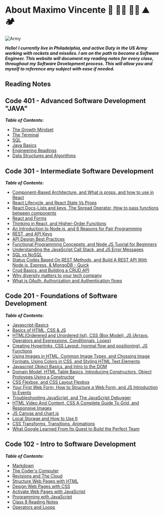 # About Maximo Vincente 🚀 👨‍💻 🚣‍♂️ ⛰️ 🏕️

![Army](https://user-images.githubusercontent.com/103771906/182265368-b468a297-35e7-43de-800a-8a25b149c09a.jpg)

***Hello! I currently live in Philadelphia, and active Duty in the US Army working with rockets and missiles. I am on the path to become a Software Engineer. This website will document my reading notes for every class, throughout my Software Development process. This will allow you and myself to reference any subject with ease if needed.***

## Reading Notes

## Code 401 - Advanced Software Development "JAVA"

***Table of Contents:***

- [The Growth Mindset](https://maximovincente.github.io/reading-notes/growth-mindset)
- [The Terminal](https://maximovincente.github.io/reading-notes/terminal)
- [SQL](https://maximovincente.github.io/reading-notes/sql)
- [Java Basics](https://maximovincente.github.io/reading-notes/401class01)
- [Engineering Readings](https://maximovincente.github.io/reading-notes/engineering-readings)
- [Data Structures and Algorithms](https://maximovincente.github.io/reading-notes/ds-and-algorithms)

## Code 301 - Intermediate Software Development

***Table of Contents:***

- [Component-Based Architecture, and What is props, and how to use in React](https://maximovincente.github.io/reading-notes/class-1)
- [React Lifecycle, and React State Vs Props](https://maximovincente.github.io/reading-notes/class-2)
- [React Docs-Lists and keys, The Spread Operator, How to pass functions between components](https://maximovincente.github.io/reading-notes/class-3)
- [React and Forms](https://maximovincente.github.io/reading-notes/class-4)
- [Thinking in React, and Higher-Order Functions](https://maximovincente.github.io/reading-notes/class-5)
- [An Introduction to Node.js, and 6 Reasons for Pair Programming](https://maximovincente.github.io/reading-notes/class-6)
- [REST, and API Keys](https://maximovincente.github.io/reading-notes/class-7)
- [API Design Best Practices](https://maximovincente.github.io/reading-notes/class-8)
- [Functional Programming Conceppts, and Node JS Tuorial for Beginners](https://maximovincente.github.io/reading-notes/class-9)
- [Understanding the JavaScript Call Stack, and JS Error Messages](https://maximovincente.github.io/reading-notes/class10)
- [SQL vs NoSQL](https://maximovincente.github.io/reading-notes/class11)
- [Status Codes Based On REST Methods, and Build A REST API With Node.js, Express, & MongoDB - Quick](https://maximovincente.github.io/reading-notes/class12)
- [Crud Basics, and Building a CRUD API](https://maximovincente.github.io/reading-notes/class13)
- [Why diversity matters to your tech company](https://maximovincente.github.io/reading-notes/class14)
- [What is OAuth, Authorization and Authentication flows](https://maximovincente.github.io/reading-notes/class15)

## Code 201 - Foundations of Software Development

***Table of Contents:***

- [Javascript-Basics](https://maximovincente.github.io/reading-notes/class-01)
- [Basics of HTML, CSS & JS](https://maximovincente.github.io/reading-notes/class-02)
- [HTML(Orderered and Unordered list), CSS (Box Model), JS (Arrays, Operators and Expressions, Conditionals, Loops)](https://maximovincente.github.io/reading-notes/class-03)
- [Creating Hyperlinks, CSS Layout: (normal flow and positioning), JS Functions](https://maximovincente.github.io/reading-notes/class-04)
- [Using Images in HTML, Common Image Types, and Chossing Image Formats. Using Colors in CSS, and Styling HTML Text Elements](https://maximovincente.github.io/reading-notes/class-05)
- [Javascript Object Basics, and Intro to the DOM](https://maximovincente.github.io/reading-notes/class-06)
- [Domain Model, HTML Table Basics, Introducing Constructors, Object Protoypes Using a Constructor](https://maximovincente.github.io/reading-notes/class-07)
- [CSS Flexbox, and CSS Layout Flexbox](https://maximovincente.github.io/reading-notes/class-08)
- [Your First Web Form, How to Structure a Web Form, and JS Introduction to Events](https://maximovincente.github.io/reading-notes/class-09)
- [Troubleshooting JavaScript, and The JavaScript Debugger](https://maximovincente.github.io/reading-notes/class-10)
- [HTML Video And Content, CSS A Complete Guide To Grid, and Responsive Images](https://maximovincente.github.io/reading-notes/class-11)
- [JS Canvas and chart.js](https://maximovincente.github.io/reading-notes/class-12)
- [Local Storage and How to Use It](https://maximovincente.github.io/reading-notes/class-13)
- [CSS Transforms, Transitions, Animations](https://maximovincente.github.io/reading-notes/class-14a)
- [What Google Learned From Its Quest to Build the Perfect Team](https://maximovincente.github.io/reading-notes/class-14b)

## Code 102 - Intro to Software Development

***Table of Contents:***

- [Markdown](https://maximovincente.github.io/reading-notes/Markdown)
- [The Coder's Computer](https://maximovincente.github.io/reading-notes/class2)
- [Revisions and The Cloud](https://maximovincente.github.io/reading-notes/class3)
- [Structure Web Pages with HTML](https://maximovincente.github.io/reading-notes/class4)
- [Design Web Pages with CSS](https://maximovincente.github.io/reading-notes/class5)
- [Activate Web Pages with JavaScript](https://maximovincente.github.io/reading-notes/class6)
- [Programming with JavaScript](https://maximovincente.github.io/reading-notes/class7)
- [Class 8 Reading Notes](https://maximovincente.github.io/reading-notes/class8)
- [Operators and Loops](https://github.com/MaximoVincente/)

